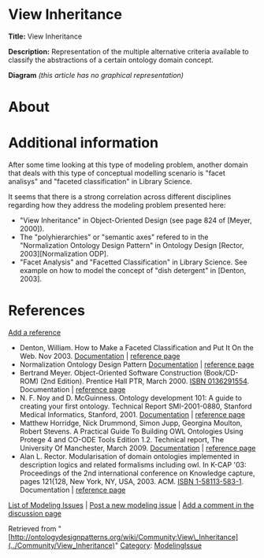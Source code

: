 #  View Inheritance


__Title:__ View Inheritance


__Description:__ Representation of the multiple alternative criteria available to classify the abstractions of a certain ontology domain concept. 


__Diagram__
_(this article has no graphical representation)_



#  About


  




#  Additional information


After some time looking at this type of modeling problem, another domain that deals with this type of conceptual modelling scenario is "facet analisys" and "faceted classification" in Library Science.


It seems that there is a strong correlation across different disciplines regarding how they address the modeling problem presented here:



* "View Inheritance" in Object-Oriented Design (see page 824 of [Meyer, 2000]).
* The "polyhierarchies" or "semantic axes" refered to in the "Normalization Ontology Design Pattern" in Ontology Design [Rector, 2003][Normalization ODP].
* "Facet Analysis" and "Facetted Classification" in Library Science. See example on how to model the concept of "dish detergent" in [Denton, 2003].


#  References


[Add a reference](index.php@title=Odp%253AAdd_reference&subject=Community%253AView+Inheritance.html "http://ontologydesignpatterns.org/wiki/index.php?title=Odp:Add_reference&subject=Community%3AView+Inheritance")



* Denton, William. How to Make a Faceted Classification and Put It On the Web. Nov 2003. [Documentation](http://www.miskatonic.org/library/facet-web-howto.html "http://www.miskatonic.org/library/facet-web-howto.html") | [reference page](../Community/References/How_to_Make_a_Faceted_Classification_and_Put_It_On_the_Web "Community:References/How to Make a Faceted Classification and Put It On the Web")
* Normalization Ontology Design Pattern [Documentation](http://www.gong.manchester.ac.uk/odp/html/Normalisation.html "http://www.gong.manchester.ac.uk/odp/html/Normalisation.html") | [reference page](../Community/References/Normalization_ODP "Community:References/Normalization ODP")
* Bertrand Meyer. Object-Oriented Software Construction (Book/CD-ROM) (2nd Edition). Prentice Hall PTR, March 2000. [ISBN 0136291554](http://ontologydesignpatterns.org/wiki/Special:BookSources/0136291554). Documentation | [reference page](../Community/References/Meyer/2000 "Community:References/Meyer:2000")
* N. F. Noy and D. McGuinness. Ontology development 101: A guide to creating your first ontology. Technical Report SMI-2001-0880, Stanford Medical Informatics, Stanford, 2001. [Documentation](http://www-ksl.stanford.edu/people/dlm/papers/ontology101/ontology101-noy-mcguinness.html "http://www-ksl.stanford.edu/people/dlm/papers/ontology101/ontology101-noy-mcguinness.html") | [reference page](../Community/References/Ontology_development_101 "Community:References/Ontology development 101")
* Matthew Horridge, Nick Drummond, Simon Jupp, Georgina Moulton, Robert Stevens. A Practical Guide To Building OWL Ontologies Using Protege 4 and CO-ODE Tools Edition 1.2. Technical report, The University Of Manchester, March 2009. [Documentation](http://owl.cs.manchester.ac.uk/tutorials/protegeowltutorial/resources/ProtegeOWLTutorialP4_v1_2.pdf "http://owl.cs.manchester.ac.uk/tutorials/protegeowltutorial/resources/ProtegeOWLTutorialP4_v1_2.pdf") | [reference page](../Community/References/A_Practical_Guide_To_Building_OWL_Ontologies_Using_Protege_4_and_CO-ODE_Tools_Edition_1_2 "Community:References/A Practical Guide To Building OWL Ontologies Using Protege 4 and CO-ODE Tools Edition 1 2")
* Alan L. Rector. Modularisation of domain ontologies implemented in description logics and related formalisms including owl. In K-CAP '03: Proceedings of the 2nd international conference on Knowledge capture, pages 121{128, New York, NY, USA, 2003. ACM. [ISBN 1-58113-583-1](http://ontologydesignpatterns.org/wiki/Special:BookSources/1581135831). Documentation | [reference page](../Community/References/Modularisation_of_domain_ontologies_implemented_in_description_logics_and_related_formalisms_including_owl "Community:References/Modularisation of domain ontologies implemented in description logics and related formalisms including owl")


 [List of Modeling Issues](../Community/Main "Community:Main") | [Post a new modeling issue](../Community/PostModelingIssue "Community:PostModelingIssue") | [Add a comment in the discussion page](index.php@title=Odp%253AAdd_comment&target=Community_talk%253AView_Inheritance.html#New_comment "http://ontologydesignpatterns.org/wiki/index.php?title=Odp:Add_comment&target=Community_talk:View_Inheritance#New_comment")


Retrieved from "[http://ontologydesignpatterns.org/wiki/Community:View\_Inheritance](../Community/View_Inheritance)"
 [Category](http://ontologydesignpatterns.org/wiki/Special:Categories "Special:Categories"): [ModelingIssue](../Category/ModelingIssue "Category:ModelingIssue")